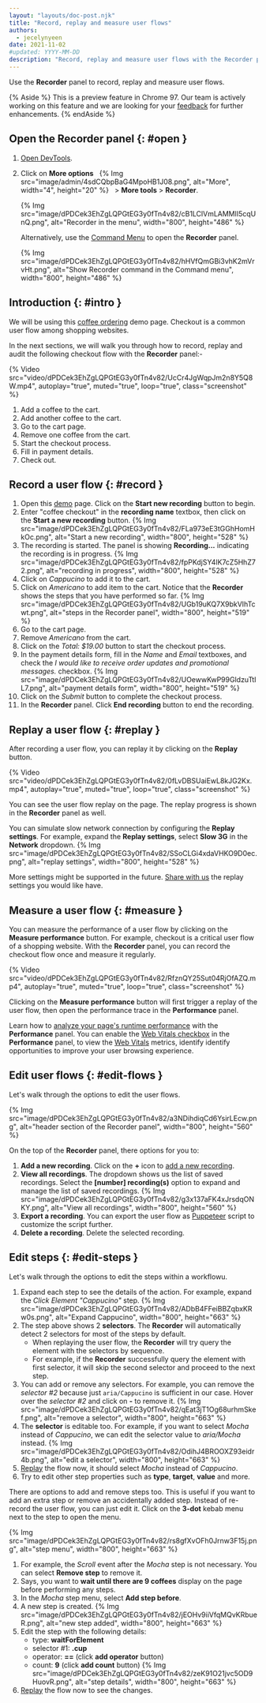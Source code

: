 ```yaml
---
layout: "layouts/doc-post.njk"
title: "Record, replay and measure user flows"
authors:
  - jecelynyeen
date: 2021-11-02
#updated: YYYY-MM-DD
description: "Record, replay and measure user flows with the Recorder panel."
---
```


Use the **Recorder** panel to record, replay and measure user flows.

{% Aside %}
This is a preview feature in Chrome 97. Our team is actively working on this feature and we are looking for your [feedback](https://goo.gle/recorder-feedback) for further enhancements. 
{% endAside %}


## Open the Recorder panel {: #open }

1. [Open DevTools](/docs/devtools/open).
2. Click on **More options** &nbsp; {% Img src="image/admin/4sdCQbpBaG4MpoHB1J08.png", alt="More", width="4", height="20" %} &nbsp; > **More tools** > **Recorder**.

    {% Img src="image/dPDCek3EhZgLQPGtEG3y0fTn4v82/cB1LClVmLAMMlI5cqUnQ.png", alt="Recorder in the menu", width="800", height="486" %}

    Alternatively, use the [Command Menu](/docs/devtools/command-menu/) to open the **Recorder** panel.

    {% Img src="image/dPDCek3EhZgLQPGtEG3y0fTn4v82/hHVfQmGBi3vhK2mVrvHt.png", alt="Show Recorder command in the Command menu", width="800", height="486" %}


## Introduction {: #intro }

We will be using this [coffee ordering](https://coffee-cart.netlify.app/) demo page. Checkout is a common user flow among shopping websites.

In the next sections, we will walk you through how to record, replay and audit the following checkout flow with the **Recorder** panel:-

{% Video src="video/dPDCek3EhZgLQPGtEG3y0fTn4v82/UcCr4JgWqpJm2n8Y5Q8W.mp4", autoplay="true", muted="true", loop="true", class="screenshot" %}

1. Add a coffee to the cart.
2. Add another coffee to the cart.
3. Go to the cart page.
4. Remove one coffee from the cart.
5. Start the checkout process.
6. Fill in payment details.
7. Check out.


## Record a user flow {: #record }

1. Open this [demo](https://coffee-cart.netlify.app/) page. Click on the **Start new recording** button to begin.
2. Enter "coffee checkout" in the **recording name** textbox, then click on the **Start a new recording** button.
    {% Img src="image/dPDCek3EhZgLQPGtEG3y0fTn4v82/FLa973eE3tGGhHomHkOc.png", alt="Start a new recording", width="800", height="528" %}
3. The recording is started. The panel is showing **Recording...** indicating the recording is in progress.
    {% Img src="image/dPDCek3EhZgLQPGtEG3y0fTn4v82/fpPKdjSY4lK7cZ5HhZ72.png", alt="recording in progress", width="800", height="528" %} 
4. Click on *Cappucino* to add it to the cart.
5. Click on *Americano* to add item to the cart. Notice that the **Recorder** shows the steps that you have performed so far.
    {% Img src="image/dPDCek3EhZgLQPGtEG3y0fTn4v82/UGb19uKQ7X9bkVIhTcwt.png", alt="steps in the Recorder panel", width="800", height="519" %}
6. Go to the cart page.
7. Remove *Americano* from the cart.
8. Click on the *Total: $19.00* button to start the checkout process.
9. In the payment details form, fill in the *Name* and *Email* textboxes, and check the *I would like to receive order updates and promotional messages.* checkbox.
    {% Img src="image/dPDCek3EhZgLQPGtEG3y0fTn4v82/UOewwKwP99GldzuTtIL7.png", alt="payment details form", width="800", height="519" %}
10. Click on the *Submit* button to complete the checkout process.
11. In the **Recorder** panel. Click **End recording** button to end the recording.


## Replay a user flow {: #replay }

After recording a user flow, you can replay it by clicking on the **Replay** button.

{% Video src="video/dPDCek3EhZgLQPGtEG3y0fTn4v82/0fLvDBSUaiEwL8kJG2Kx.mp4", autoplay="true", muted="true", loop="true", class="screenshot" %}

You can see the user flow replay on the page. The replay progress is shown in the **Recorder** panel as well.

You can simulate slow network connection by configuring the **Replay settings**. For example, expand the **Replay settings**, select **Slow 3G** in the **Network** dropdown.
{% Img src="image/dPDCek3EhZgLQPGtEG3y0fTn4v82/SSoCLGi4xdaVHKO9D0ec.png", alt="replay settings", width="800", height="528" %}

More settings might be supported in the future. [Share with us](https://goo.gle/recorder-feedback) the replay settings you would like have.


## Measure a user flow {: #measure }

You can measure the performance of a user flow by clicking on the **Measure performance** button. For example, checkout is a critical user flow of a shopping website. With the **Recorder** panel, you can record the checkout flow once and measure it regularly.

{% Video src="video/dPDCek3EhZgLQPGtEG3y0fTn4v82/RfznQY25Sut04RjOfAZQ.mp4", autoplay="true", muted="true", loop="true", class="screenshot" %}

Clicking on the **Measure performance** button will first trigger a replay of the user flow, then open the performance trace in the **Performance** panel.

Learn how to [analyze your page's runtime performance](/devtools/evaluate-performance/) with the **Performance** panel. You can enable the [Web Vitals checkbox](/blog/new-in-devtools-88/#web-vitals) in the **Performance** panel, to view the [Web Vitals](https://web.dev/vitals) metrics, identify identify opportunities to improve your user browsing experience.


## Edit user flows {: #edit-flows }

Let's walk through the options to edit the user flows.

{% Img src="image/dPDCek3EhZgLQPGtEG3y0fTn4v82/a3NDihdiqCd6YsirLEcw.png", alt="header section of the Recorder panel", width="800", height="560" %}

On the top of the **Recorder** panel, there options for you to:

1. **Add a new recording**. Click on the **+** icon to [add a new recording](#record).
2. **View all recordings**. The dropdown shows us the list of saved recordings. Select the **[number] recording(s)** option to expand and manage the list of saved recordings.
     {% Img src="image/dPDCek3EhZgLQPGtEG3y0fTn4v82/g3x137aFK4xJrsdqONKY.png", alt="View all recordings", width="800", height="560" %}
3. **Export a recording**. You can export the user flow as [Puppeteer](https://pptr.dev) script to customize the script further.
4. **Delete a recording**. Delete the selected recording. 

## Edit steps {: #edit-steps }

Let's walk through the options to edit the steps within a workflowu.

1. Expand each step to see the details of the action. For example, expand the *Click Element "Cappucino"* step.
  {% Img src="image/dPDCek3EhZgLQPGtEG3y0fTn4v82/ADbB4FFeiBBZqbxKRw0s.png", alt="Expand Cappucino", width="800", height="663" %}
2. The step above shows 2 **selectors**. The **Recorder** will automatically detect 2 selectors for most of the steps by default.
    - When replaying the user flow, the **Recorder** will try query the element with the selectors by sequence.
    - For example, if the **Recorder** successfully query the element with first selector, it will skip the second selector and proceed to the next step.
3. You can add or remove any selectors. For example, you can remove the *selector #2* because just `aria/Cappucino` is sufficient in our case. Hover over the *selector #2* and click on **-** to remove it.
    {% Img src="image/dPDCek3EhZgLQPGtEG3y0fTn4v82/qEat3jT1Og68urhmSkef.png", alt="remove a selector", width="800", height="663" %}
4. The **selector** is editable too. For example, if you want to select *Mocha* instead of *Cappucino*, we can edit the selector value to *aria/Mocha* instead.
  {% Img src="image/dPDCek3EhZgLQPGtEG3y0fTn4v82/OdihJ4BROOXZ93eidr4b.png", alt="edit a selector", width="800", height="663" %} 
5. [Replay](#replay) the flow now, it should select *Mocha* instead of *Cappucino*.
6. Try to edit other step properties such as **type**, **target**, **value** and more.

There are options to add and remove steps too. This is useful if you want to add an extra step or remove an accidentally added step. Instead of re-record the user flow, you can just edit it. Click on the **3-dot** kebab menu next to the step to open the menu. 

{% Img src="image/dPDCek3EhZgLQPGtEG3y0fTn4v82/rs8gfXvOFh0Jrnw3F15j.png", alt="step menu", width="800", height="663" %}

1. For example, the *Scroll* event after the *Mocha* step is not necessary. You can select **Remove step** to remove it.
2. Says, you want to **wait until there are 9 coffees** display on the page before performing any steps.
3. In the *Mocha* step menu, select **Add step before**.
4. A new step is created.
    {% Img src="image/dPDCek3EhZgLQPGtEG3y0fTn4v82/jEOHv9iiVfqMQvKRbueR.png", alt="new step added", width="800", height="663" %} 
5. Edit the step with the following details:
    - type: **waitForElement**
    - selector #1: **.cup**
    - operator: **==** (click **add operator** button)
    - count: **9** (click **add count** button)
   {% Img src="image/dPDCek3EhZgLQPGtEG3y0fTn4v82/zeK91O21jvc5OD9HuovR.png", alt="step details", width="800", height="663" %}
6. [Replay](#replay) the flow now to see the changes.
